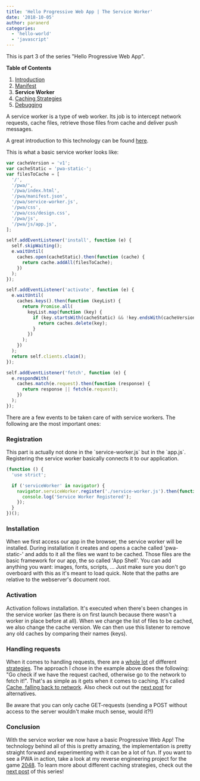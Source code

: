 ```yaml
---
title: 'Hello Progressive Web App | The Service Worker'
date: '2018-10-05'
author: paranerd
categories:
  - 'hello-world'
  - 'javascript'
---
```


This is part 3 of the series "Hello Progressive Web App".

**Table of Contents**

1. [Introduction](/blog/2018/10/05/hello-progressive-web-app-introduction/)
2. [Manifest](/blog/2018/10/05/hello-progressive-web-app-the-manifest/)
3. **Service Worker**
4. [Caching Strategies](/blog/2018/10/05/hello-progressive-web-app-caching-strategies/)
5. [Debugging](/blog/2018/10/05/hello-progressive-web-app-debugging/)

A service worker is a type of web worker. Its job is to intercept network requests, cache files, retrieve those files from cache and deliver push messages.

A great introduction to this technology can be found [here](https://developers.google.com/web/ilt/pwa/introduction-to-service-worker).

This is what a basic service worker looks like:

```js { linenos=table }
var cacheVersion = 'v1';
var cacheStatic = 'pwa-static-';
var filesToCache = [
  '/',
  '/pwa/',
  '/pwa/index.html',
  '/pwa/manifest.json',
  '/pwa/service-worker.js',
  '/pwa/css',
  '/pwa/css/design.css',
  '/pwa/js',
  '/pwa/js/app.js',
];

self.addEventListener('install', function (e) {
  self.skipWaiting();
  e.waitUntil(
    caches.open(cacheStatic).then(function (cache) {
      return cache.addAll(filesToCache);
    })
  );
});

self.addEventListener('activate', function (e) {
  e.waitUntil(
    caches.keys().then(function (keyList) {
      return Promise.all(
        keyList.map(function (key) {
          if (key.startsWith(cacheStatic) && !key.endsWith(cacheVersion)) {
            return caches.delete(key);
          }
        })
      );
    })
  );
  return self.clients.claim();
});

self.addEventListener('fetch', function (e) {
  e.respondWith(
    caches.match(e.request).then(function (response) {
      return response || fetch(e.request);
    })
  );
});
```

There are a few events to be taken care of with service workers. The following are the most important ones:

### Registration

This part is actually not done in the \`service-worker.js\` but in the \`app.js\`. Registering the service worker basically connects it to our application.

```js { linenos=table }
(function () {
  'use strict';

  if ('serviceWorker' in navigator) {
    navigator.serviceWorker.register('./service-worker.js').then(function () {
      console.log('Service Worker Registered');
    });
  }
})();
```

### Installation

When we first access our app in the browser, the service worker will be installed. During installation it creates and opens a cache called 'pwa-static-' and adds to it all the files we want to be cached. Those files are the basic framework for our app, the so called 'App Shell'. You can add anything you want: images, fonts, scripts, ... Just make sure you don't go overboard with this as it's meant to load quick. Note that the paths are relative to the webserver's document root.

### Activation

Activation follows installation. It's executed when there's been changes in the service worker (as there is on first launch because there wasn't a worker in place before at all). When we change the list of files to be cached, we also change the cache version. We can then use this listener to remove any old caches by comparing their names (keys).

### Handling requests

When it comes to handling requests, there are a [whole lot](https://jakearchibald.com/2014/offline-cookbook/) of different [strategies](https://developer.mozilla.org/de/docs/Web/API/Service_Worker_API/Using_Service_Workers#Umgang_mit_fehlgeschlagenen_Cache-Anfragen). The approach I chose in the example above does the following: "Go check if we have the request cached, otherwise go to the network to fetch it!". That's as simple as it gets when it comes to caching. It's called [Cache, falling back to network](https://jakearchibald.com/2014/offline-cookbook/#cache-falling-back-to-network). Also check out out the [next post](/blog/2018/10/05/hello-progressive-web-app-caching-strategies/) for alternatives.

Be aware that you can only cache GET-requests (sending a POST without access to the server wouldn't make much sense, would it?!)

### Conclusion

With the service worker we now have a basic Progressive Web App! The technology behind all of this is pretty amazing, the implementation is pretty straight forward and experimenting with it can be a lot of fun. If you want to see a PWA in action, take a look at my reverse engineering project for the game [2048](/blog/portfolio-items/2048/). To learn more about different caching strategies, check out the [next post](/blog/2018/10/05/hello-progressive-web-app-caching-strategies/) of this series!
